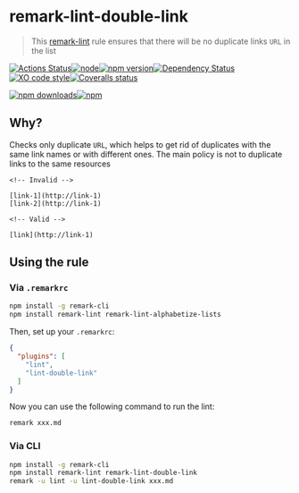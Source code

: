 # remark-lint-double-link
> This [remark-lint](https://github.com/wooorm/remark-lint) rule ensures that there will be no duplicate links `URL` in the list

[![Actions Status](https://github.com/Scrum/remark-lint-double-link/workflows/Actions%20Status/badge.svg?style=flat-square)](https://github.com/Scrum/remark-lint-double-link/actions?query=workflow%3A%22CI+tests%22)[![node](https://img.shields.io/node/v/remark-lint-double-link.svg?style=flat-square)]()[![npm version](https://img.shields.io/npm/v/remark-lint-double-link.svg?style=flat-square)](https://www.npmjs.com/package/remark-lint-double-link)[![Dependency Status](https://david-dm.org/Scrum/remark-lint-double-link.svg?style=flat-square)](https://david-dm.org/Scrum/remark-lint-double-link)[![XO code style](https://img.shields.io/badge/code_style-XO-5ed9c7.svg?style=flat-square)](https://github.com/xojs/xo)[![Coveralls status](https://img.shields.io/coveralls/Scrum/remark-lint-double-link.svg?style=flat-square)](https://coveralls.io/r/Scrum/remark-lint-double-link)

[![npm downloads](https://img.shields.io/npm/dm/remark-lint-double-link.svg?style=flat-square)](https://www.npmjs.com/package/remark-lint-double-link)[![npm](https://img.shields.io/npm/dt/remark-lint-double-link.svg?style=flat-square)](https://www.npmjs.com/package/remark-lint-double-link)

## Why?
Checks only duplicate `URL`, which helps to get rid of duplicates with the same link names or with different ones. 
The main policy is not to duplicate links to the same resources


```Text
<!-- Invalid -->

[link-1](http://link-1)
[link-2](http://link-1)

<!-- Valid -->

[link](http://link-1)
```

## Using the rule

### Via `.remarkrc`

```bash
npm install -g remark-cli
npm install remark-lint remark-lint-alphabetize-lists
```

Then, set up your `.remarkrc`:

```JSON
{
  "plugins": [
    "lint",
    "lint-double-link"
  ]
}
```

Now you can use the following command to run the lint:

```bash
remark xxx.md
```

### Via CLI

```bash
npm install -g remark-cli
npm install remark-lint remark-lint-double-link
remark -u lint -u lint-double-link xxx.md
```
